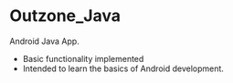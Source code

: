 # Outzone_Java
Android Java App. 
- Basic functionality implemented
- Intended to learn the basics of Android development.

